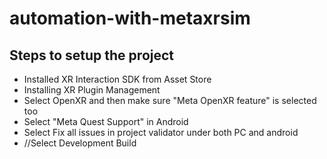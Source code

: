 # automation-with-metaxrsim

## Steps to setup the project
- Installed XR Interaction SDK from Asset Store
- Installing XR Plugin Management
- Select OpenXR and then make sure "Meta OpenXR feature" is selected too
- Select "Meta Quest Support" in Android
- Select Fix all issues in project validator under both PC and android
- //Select Development Build